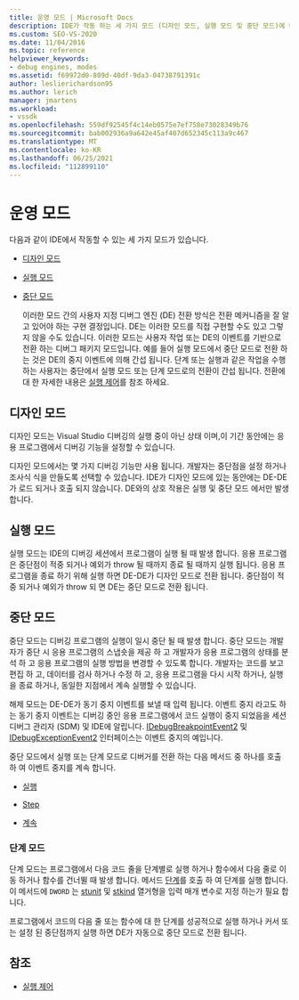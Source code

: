 ```yaml
---
title: 운영 모드 | Microsoft Docs
description: IDE가 작동 하는 세 가지 모드 (디자인 모드, 실행 모드 및 중단 모드)에 대해 알아봅니다.
ms.custom: SEO-VS-2020
ms.date: 11/04/2016
ms.topic: reference
helpviewer_keywords:
- debug engines, modes
ms.assetid: f69972d0-809d-40df-9da3-04738791391c
author: leslierichardson95
ms.author: lerich
manager: jmartens
ms.workload:
- vssdk
ms.openlocfilehash: 559df92545f4c14eb0575e7ef758e73028349b76
ms.sourcegitcommit: bab002936a9a642e45af407d652345c113a9c467
ms.translationtype: MT
ms.contentlocale: ko-KR
ms.lasthandoff: 06/25/2021
ms.locfileid: "112899110"
---
```

# <a name="operational-modes"></a>운영 모드
다음과 같이 IDE에서 작동할 수 있는 세 가지 모드가 있습니다.

- [디자인 모드](#vsconoperationalmodesanchor1)

- [실행 모드](#vsconoperationalmodesanchor2)

- [중단 모드](#vsconoperationalmodesanchor3)

  이러한 모드 간의 사용자 지정 디버그 엔진 (DE) 전환 방식은 전환 메커니즘을 잘 알고 있어야 하는 구현 결정입니다. DE는 이러한 모드를 직접 구현할 수도 있고 그렇지 않을 수도 있습니다. 이러한 모드는 사용자 작업 또는 DE의 이벤트를 기반으로 전환 하는 디버그 패키지 모드입니다. 예를 들어 실행 모드에서 중단 모드로 전환 하는 것은 DE의 중지 이벤트에 의해 간섭 됩니다. 단계 또는 실행과 같은 작업을 수행 하는 사용자는 중단에서 실행 모드 또는 단계 모드로의 전환이 간섭 됩니다. 전환에 대 한 자세한 내용은 [실행 제어](../../extensibility/debugger/control-of-execution.md)를 참조 하세요.

## <a name="design-mode"></a><a name="vsconoperationalmodesanchor1"></a> 디자인 모드
 디자인 모드는 Visual Studio 디버깅의 실행 중이 아닌 상태 이며,이 기간 동안에는 응용 프로그램에서 디버깅 기능을 설정할 수 있습니다.

 디자인 모드에서는 몇 가지 디버깅 기능만 사용 됩니다. 개발자는 중단점을 설정 하거나 조사식 식을 만들도록 선택할 수 있습니다. IDE가 디자인 모드에 있는 동안에는 DE-DE가 로드 되거나 호출 되지 않습니다. DE와의 상호 작용은 실행 및 중단 모드 에서만 발생 합니다.

## <a name="run-mode"></a><a name="vsconoperationalmodesanchor2"></a> 실행 모드
 실행 모드는 IDE의 디버깅 세션에서 프로그램이 실행 될 때 발생 합니다. 응용 프로그램은 중단점이 적중 되거나 예외가 throw 될 때까지 종료 될 때까지 실행 됩니다. 응용 프로그램을 종료 하기 위해 실행 하면 DE-DE가 디자인 모드로 전환 됩니다. 중단점이 적중 되거나 예외가 throw 되 면 DE는 중단 모드로 전환 됩니다.

## <a name="break-mode"></a><a name="vsconoperationalmodesanchor3"></a> 중단 모드
 중단 모드는 디버깅 프로그램의 실행이 일시 중단 될 때 발생 합니다. 중단 모드는 개발자가 중단 시 응용 프로그램의 스냅숏을 제공 하 고 개발자가 응용 프로그램의 상태를 분석 하 고 응용 프로그램의 실행 방법을 변경할 수 있도록 합니다. 개발자는 코드를 보고 편집 하 고, 데이터를 검사 하거나 수정 하 고, 응용 프로그램을 다시 시작 하거나, 실행을 종료 하거나, 동일한 지점에서 계속 실행할 수 있습니다.

 해제 모드는 DE-DE가 동기 중지 이벤트를 보낼 때 입력 됩니다. 이벤트 중지 라고도 하는 동기 중지 이벤트는 디버깅 중인 응용 프로그램에서 코드 실행이 중지 되었음을 세션 디버그 관리자 (SDM) 및 IDE에 알립니다. [IDebugBreakpointEvent2](../../extensibility/debugger/reference/idebugbreakpointevent2.md) 및 [IDebugExceptionEvent2](../../extensibility/debugger/reference/idebugexceptionevent2.md) 인터페이스는 이벤트 중지의 예입니다.

 중단 모드에서 실행 또는 단계 모드로 디버거를 전환 하는 다음 메서드 중 하나를 호출 하 여 이벤트 중지를 계속 합니다.

- [실행](../../extensibility/debugger/reference/idebugprocess3-execute.md)

- [Step](../../extensibility/debugger/reference/idebugprocess3-step.md)

- [계속](../../extensibility/debugger/reference/idebugprocess3-continue.md)

### <a name="step-mode"></a><a name="vsconoperationalmodesanchor4"></a> 단계 모드
 단계 모드는 프로그램에서 다음 코드 줄을 단계별로 실행 하거나 함수에서 다음 줄로 이동 하거나 함수를 건너뛸 때 발생 합니다. 메서드 [단계](../../extensibility/debugger/reference/idebugprocess3-step.md)를 호출 하 여 단계를 실행 합니다. 이 메서드에 `DWORD` 는 [stunit](../../extensibility/debugger/reference/stepunit.md) 및 [stkind](../../extensibility/debugger/reference/stepkind.md) 열거형을 입력 매개 변수로 지정 하는가 필요 합니다.

 프로그램에서 코드의 다음 줄 또는 함수에 대 한 단계를 성공적으로 실행 하거나 커서 또는 설정 된 중단점까지 실행 하면 DE가 자동으로 중단 모드로 전환 됩니다.

## <a name="see-also"></a>참조
- [실행 제어](../../extensibility/debugger/control-of-execution.md)

